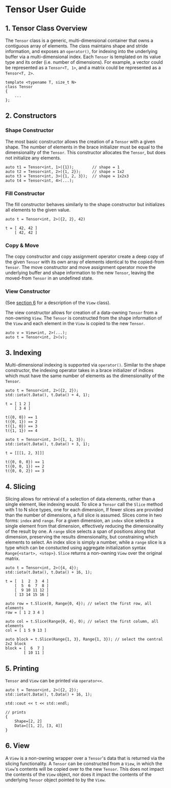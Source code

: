 # Tensor User Guide

## 1. Tensor Class Overview
The `Tensor` class is a generic, multi-dimensional container that owns a contiguous array of elements. The class maintains shape and stride information, and exposes an `operator()`, for indexing into the underlying buffer via a multi-dimensional index. Each `Tensor` is templated on its value type and its order (i.e. number of dimensions). For example, a vector could be represented as a `Tensor<T, 1>`, and a matrix could be represented as a `Tensor<T, 2>`.

```
template <typename T, size_t N>
class Tensor
{
    ...
};
```

##  2. Constructors

### Shape Constructor
The most basic constructor allows the creation of a `Tensor` with a given shape. The number of elements in the brace initializer must be equal to the dimensionality of the `Tensor`. This constructor allocates the `Tensor`, but does not initialize any elements.

```
auto t1 = Tensor<int, 1>({1});        // shape = 1
auto t2 = Tensor<int, 2>({1, 2});     // shape = 1x2
auto t3 = Tensor<int, 3>({1, 2, 3});  // shape = 1x2x3
auto t4 = Tensor<int, 4>(...);
```

### Fill Constructor
The fill constructor behaves similarly to the shape constructor but initializes all elements to the given value.

```
auto t = Tensor<int, 2>({2, 2}, 42)

t = [ 42, 42 ]
    [ 42, 42 ]
```

### Copy & Move
The copy constructor and copy assignment operator create a deep copy of the given `Tensor` with its own array of elements identical to the copied-from `Tensor`. The move constructor and move assignment operator move the underlying buffer and shape information to the new `Tensor`, leaving the moved-from `Tensor` in an undefined state.

### View Constructor
(See [section 6](#6-view) for a description of the `View` class).

The view constructor allows for creation of a data-owning `Tensor` from a non-owning `View`. The `Tensor` is constructed from the shape information of the `View` and each element in the `View` is copied to the new `Tensor`.

```
auto v = View<int, 2>(...);
auto t = Tensor<int, 2>(v);
```

## 3. Indexing
Multi-dimensional indexing is supported via `operator()`. Similar to the shape constructor, the indexing operator takes in a brace initializer of indices which must have the same number of elements as the dimensionality of the `Tensor`.

```
auto t = Tensor<int, 2>({2, 2});
std::iota(t.Data(), t.Data() + 4, 1);

t = [ 1 2 ]
    [ 3 4 ]

t({0, 0}) == 1
t({0, 1}) == 2
t({1, 0}) == 3
t({1, 1}) == 4

auto t = Tensor<int, 3>({1, 1, 3});
std::iota(t.Data(), t.Data() + 3, 1);

t = [[[1, 2, 3]]]

t({0, 0, 0}) == 1
t({0, 0, 1}) == 2
t({0, 0, 2}) == 3
```

## 4. Slicing
Slicing allows for retrieval of a selection of data elements, rather than a single element, like indexing would. To slice a `Tensor` call the `Slice` method with 1 to N slice types, one for each dimension, If fewer slices are provided than the number of dimensions, a full slice is assumed. Slices come in two forms: `index` and `range`. For a given dimension, an `index` slice selects a single element from that dimension, effectively reducing the dimensionality of the result by one. A `range` slice selects a span of positions along that dimension, preserving the results dimensionality, but constraining which elements to select. An index slice is simply a number, while a `range` slice is a type which can be constucted using aggregate initialization syntax `Range{<start>, <stop>}`. `Slice` returns a non-owning `View` over the original matrix.

```
auto t = Tensor<int, 2>({4, 4});
std::iota(t.Data(), t.Data() + 16, 1);

t = [  1  2  3  4 ]
    [  5  6  7  8 ]
    [  9 10 11 12 ]
    [ 13 14 15 16 ]

auto row = t.Slice(0, Range{0, 4}); // select the first row, all elements
row = [ 1 2 3 4 ]

auto col = t.Slice(Range{0, 4}, 0); // select the first column, all elements
col = [ 1 5 9 13 ]

auto block = t.Slice(Range{1, 3}, Range{1, 3}); // select the central 2x2 block
block = [  6  7 ]
        [ 10 11 ]
```

## 5. Printing
`Tensor` and `View` can be printed via `operator<<`.

```
auto t = Tensor<int, 2>({2, 2});
std::iota(t.Data(), t.Data() + 16, 1);

std::cout << t << std::endl;

// prints
{
    Shape=[2, 2]
    Data=[[1, 2], [3, 4]]
}
```

## 6. View
A `View` is a non-owning wrapper over a `Tensor`'s data that is returned via the slicing functionality. A `Tensor` can be constructed from a `View`, in which the `View`'s contents will be copied over to the new `Tensor`. This does not impact the contents of the `View` object, nor does it impact the contents of the underlying `Tensor` object pointed to by the `View`.
